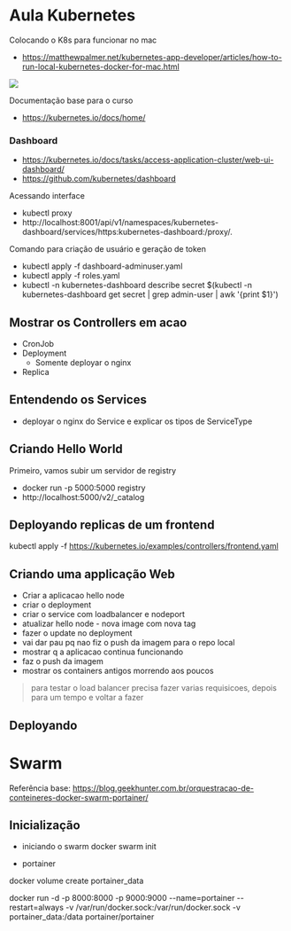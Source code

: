 # Aula Kubernetes

Colocando o K8s para funcionar no mac

* https://matthewpalmer.net/kubernetes-app-developer/articles/how-to-run-local-kubernetes-docker-for-mac.html


![](img/ingress.svg)

Documentação base para o curso

* https://kubernetes.io/docs/home/

### Dashboard

* https://kubernetes.io/docs/tasks/access-application-cluster/web-ui-dashboard/
* https://github.com/kubernetes/dashboard

Acessando interface

* kubectl proxy
* http://localhost:8001/api/v1/namespaces/kubernetes-dashboard/services/https:kubernetes-dashboard:/proxy/.



Comando para criação de usuário e geração de token

* kubectl apply -f dashboard-adminuser.yaml
* kubectl apply -f roles.yaml
* kubectl -n kubernetes-dashboard describe secret $(kubectl -n kubernetes-dashboard get secret | grep admin-user | awk '{print $1}')


## Mostrar os Controllers em acao

* CronJob
* Deployment
  * Somente deployar o nginx
* Replica

## Entendendo os Services

* deployar o nginx do Service e explicar os tipos de ServiceType


## Criando Hello World

Primeiro, vamos subir um servidor de registry

* docker run -p 5000:5000 registry
* http://localhost:5000/v2/_catalog

## Deployando replicas de um frontend

kubectl apply -f https://kubernetes.io/examples/controllers/frontend.yaml

## Criando uma applicação Web


* Criar a aplicacao hello node
* criar o deployment
* criar o service com loadbalancer e nodeport
* atualizar hello node - nova image com nova tag
* fazer o update no deployment
* vai dar pau pq nao fiz o push da imagem para o repo local
* mostrar q a aplicacao continua funcionando
* faz o push da imagem
* mostrar os containers antigos morrendo aos poucos


> para testar o load balancer precisa fazer varias requisicoes, depois para um tempo e voltar a fazer

## Deployando



# Swarm

Referência base: https://blog.geekhunter.com.br/orquestracao-de-conteineres-docker-swarm-portainer/

## Inicialização



* iniciando o swarm
docker swarm init

* portainer

docker volume create portainer_data

docker run -d -p 8000:8000 -p 9000:9000 --name=portainer --restart=always -v /var/run/docker.sock:/var/run/docker.sock -v portainer_data:/data portainer/portainer